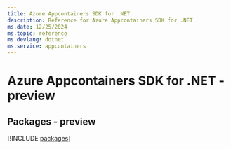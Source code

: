 ```yaml
---
title: Azure Appcontainers SDK for .NET
description: Reference for Azure Appcontainers SDK for .NET
ms.date: 12/25/2024
ms.topic: reference
ms.devlang: dotnet
ms.service: appcontainers
---
```

# Azure Appcontainers SDK for .NET - preview
## Packages - preview
[!INCLUDE [packages](appcontainers-index.md)]